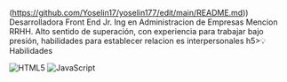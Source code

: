 (https://github.com/Yoselin17/yoselin177/edit/main/README.md))
Desarrolladora Front End Jr. Ing en Administracion de Empresas Mencion RRHH. Alto sentido de superación, con experiencia para trabajar bajo presión, habilidades para establecer relacion es interpersonales
h5>💡Habilidades</h5>

![HTML5](https://img.shields.io/badge/html5-%23E34F26.svg?style=for-the-badge&logo=html5&logoColor=white)
![JavaScript](https://img.shields.io/badge/javascript-%23323330.svg?style=for-the-badge&logo=javascript&logoColor=%23F7DF1E)
